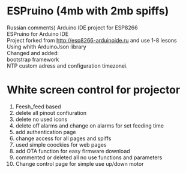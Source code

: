 # ESPruino (4mb with 2mb spiffs)
Russian comments)
Arduino IDE project for ESP8266\
ESPruino for Arduino IDE \
Project forked from http://esp8266-arduinoide.ru and use 1-8 lesons\
Using whith ArduinoJson library\
Changed and added:\
bootstrap framework\
NTP custom adress and configuration timezone\

# White screen control for projector
1. Feesh_feed based
2. delete all pinout confiuration
3. delete no used icons
4. delete off alarms and change on alarms for set feeding time
5. add authentication page
6. change access for all pages and spiffs
7. used simple coockies for web pages
8. add OTA function for easy firmware download
9. commented or deleted all no use functions and parameters
10. Change control page for simple use up/down motor
